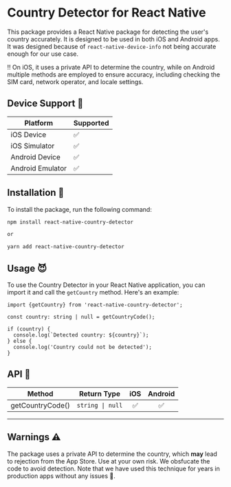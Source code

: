 # Country Detector for React Native

This package provides a React Native package for detecting the user's country accurately. It is designed to be used in both iOS and Android apps.
It was designed because of `react-native-device-info` not being accurate enough for our use case.

‼️ On iOS, it uses a private API to determine the country, while on Android multiple methods are employed to ensure accuracy, including checking the SIM card, network operator, and locale settings.

## Device Support 📱

| Platform         | Supported |
| ---------------- | --------- |
| iOS Device       | ✅        |
| iOS Simulator    | ✅        |
| Android Device   | ✅        |
| Android Emulator | ✅        |

## Installation 🚀

To install the package, run the following command:

```sh
npm install react-native-country-detector

or

yarn add react-native-country-detector
```

## Usage 😈

To use the Country Detector in your React Native application, you can import it and call the `getCountry` method. Here's an example:

```tsx
import {getCountry} from 'react-native-country-detector';

const country: string | null = getCountryCode();

if (country) {
  console.log(`Detected country: ${country}`);
} else {
  console.log('Country could not be detected');
}
```

## API 👀

| Method                                                              | Return Type         |  iOS | Android |
| ------------------------------------------------------------------- | ------------------- | :--: | :-----: |
| getCountryCode()                              | `string \| null`   |  ✅  |   ✅    |

---

## Warnings ⚠️

The package uses a private API to determine the country, which **may** lead to rejection from the App Store. Use at your own risk. We obsfucate the code to avoid detection. Note that we have used this technique for years in production apps without any issues 🙂.
